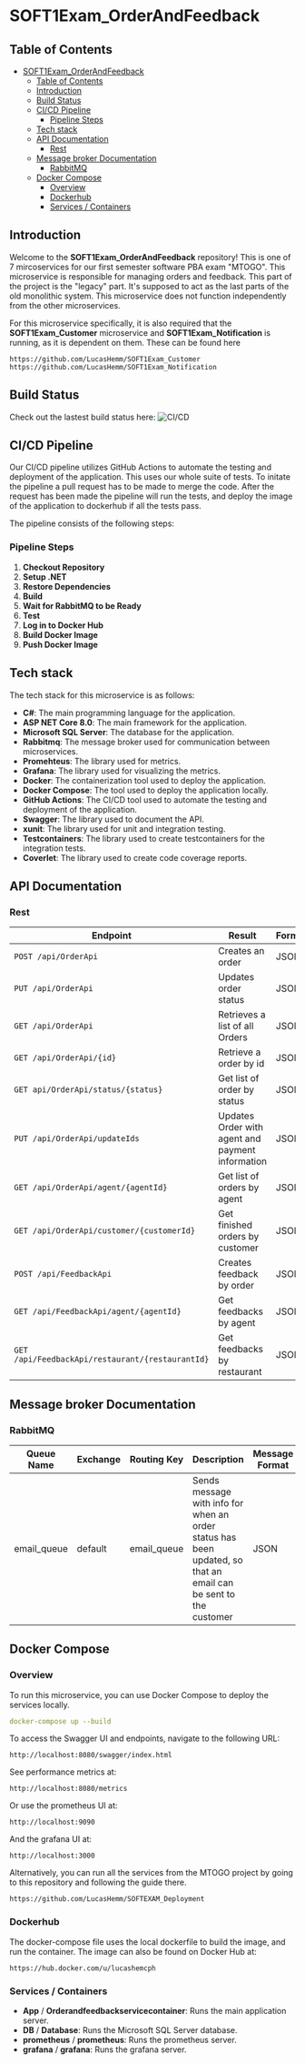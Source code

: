 # SOFT1Exam_OrderAndFeedback


## Table of Contents

- [SOFT1Exam\_OrderAndFeedback](#soft1exam_orderandfeedback)
  - [Table of Contents](#table-of-contents)
  - [Introduction](#introduction)
  - [Build Status](#build-status)
  - [CI/CD Pipeline](#cicd-pipeline)
    - [Pipeline Steps](#pipeline-steps)
  - [Tech stack](#tech-stack)
  - [API Documentation](#api-documentation)
    - [Rest](#rest)
  - [Message broker Documentation](#message-broker-documentation)
    - [RabbitMQ](#rabbitmq)
  - [Docker Compose](#docker-compose)
    - [Overview](#overview)
    - [Dockerhub](#dockerhub)
    - [Services / Containers](#services--containers)

## Introduction

Welcome to the **SOFT1Exam_OrderAndFeedback** repository! This is one of 7 mircoservices for our first semester software PBA exam "MTOGO". This microservice is responsible for managing orders and feedback. This part of the project is the "legacy" part. It's supposed to act as the last parts of the old monolithic system. This microservice does not function independently from the other microservices.

For this microservice specifically, it is also required that the **SOFT1Exam_Customer** microservice and **SOFT1Exam_Notification** is running, as it is dependent on them.
These can be found here
```
https://github.com/LucasHemm/SOFT1Exam_Customer
https://github.com/LucasHemm/SOFT1Exam_Notification
```

## Build Status
Check out the lastest build status here: ![CI/CD](https://github.com/LucasHemm/SOFT1Exam_OrderAndFeedback/actions/workflows/dotnet-tests.yml/badge.svg)

## CI/CD Pipeline

Our CI/CD pipeline utilizes GitHub Actions to automate the testing and deployment of the application. This uses our whole suite of tests. To initate the pipeline a pull request has to be made to merge the code. After the request has been made the pipeline will run the tests, and deploy the image of the application to dockerhub if all the tests pass.

The pipeline consists of the following steps:

### Pipeline Steps

1. **Checkout Repository**
2. **Setup .NET**
3. **Restore Dependencies**
4. **Build**
5. **Wait for RabbitMQ to be Ready**
6. **Test**
7. **Log in to Docker Hub**
8. **Build Docker Image**
9. **Push Docker Image** 

## Tech stack
The tech stack for this microservice is as follows:
- **C#**: The main programming language for the application.
- **ASP NET Core 8.0**: The main framework for the application.
- **Microsoft SQL Server**: The database for the application.
- **Rabbitmq**: The message broker used for communication between microservices.
- **Promehteus**: The library used for metrics.
- **Grafana**: The library used for visualizing the metrics.
- **Docker**: The containerization tool used to deploy the application.
- **Docker Compose**: The tool used to deploy the application locally.
- **GitHub Actions**: The CI/CD tool used to automate the testing and deployment of the application.
- **Swagger**: The library used to document the API.
- **xunit**: The library used for unit and integration testing.
- **Testcontainers**: The library used to create testcontainers for the integration tests.
- **Coverlet**: The library used to create code coverage reports.

## API Documentation
### Rest

| **Endpoint**                  | **Result**                                    | **Format**   |
|-------------------------------|-----------------------------------------------|--------------|
| `POST /api/OrderApi`          | Creates an order                              | JSON         |
| `PUT /api/OrderApi`           | Updates order status                          | JSON         |
| `GET /api/OrderApi`           | Retrieves a list of all Orders                | JSON         |
| `GET /api/OrderApi/{id}`      | Retrieve a order by id                        | JSON         |
| `GET api/OrderApi/status/{status}`| Get list of order by status               | JSON         |
| `PUT /api/OrderApi/updateIds`| Updates Order with agent and payment information| JSON         |
| `GET /api/OrderApi/agent/{agentId}`| Get list of orders by agent              | JSON         |
| `GET /api/OrderApi/customer/{customerId}`|Get finished orders by customer     | JSON         |
| `POST /api/FeedbackApi`       | Creates feedback by order                     | JSON         |
| `GET /api/FeedbackApi/agent/{agentId}`| Get feedbacks by agent                | JSON         |
| `GET /api/FeedbackApi/restaurant/{restaurantId}`| Get feedbacks by restaurant | JSON         |

## Message broker Documentation
### RabbitMQ

| **Queue Name** | **Exchange**    | **Routing Key**      | **Description**                                      | **Message Format** |
|----------------|------------------|----------------------|------------------------------------------------------|--------------------|
| email_queue    | default          | email_queue | Sends message with info for when an order status has been updated, so that an email can be sent to the customer | JSON               |




## Docker Compose

### Overview

To run this microservice, you can use Docker Compose to deploy the services locally. 

```yaml
docker-compose up --build
```
To access the Swagger UI and endpoints, navigate to the following URL:
```
http://localhost:8080/swagger/index.html
```

See performance metrics at:
```
http://localhost:8080/metrics
```
Or use the prometheus UI at:
```
http://localhost:9090
```
And the grafana UI at:
```
http://localhost:3000
```

Alternatively, you can run all the services from the MTOGO project by going to this repository and following the guide there.
```
https://github.com/LucasHemm/SOFTEXAM_Deployment
```

### Dockerhub
The docker-compose file uses the local dockerfile to build the image, and run the container. The image can also be found on Docker Hub at:
```
https://hub.docker.com/u/lucashemcph
```

### Services / Containers

- **App** / **Orderandfeedbackservicecontainer**: Runs the main application server.
- **DB** / **Database**: Runs the Microsoft SQL Server database.
- **prometheus** / **prometheus**: Runs the prometheus server.
- **grafana** / **grafana**: Runs the grafana server.







